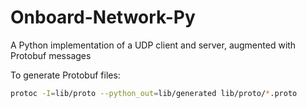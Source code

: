 # Onboard-Network-Py
A Python implementation of a UDP client and server, augmented with Protobuf messages

To generate Protobuf files:
```bash
protoc -I=lib/proto --python_out=lib/generated lib/proto/*.proto
```
